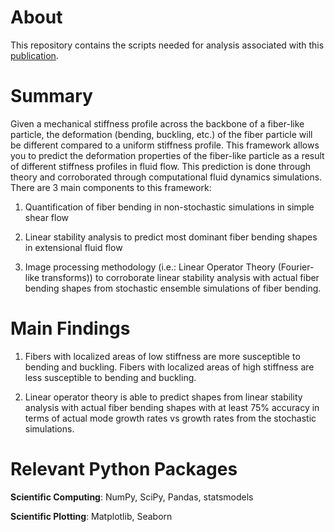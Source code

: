 # About

This repository contains the scripts needed for analysis associated with this [publication](https://doi.org/10.3389/frsfm.2022.977729). 

# Summary

Given a mechanical stiffness profile across the backbone of a fiber-like particle, the deformation (bending, buckling, etc.) of the fiber particle will be different compared to a uniform stiffness profile. This framework allows you to predict the deformation properties of the fiber-like particle as a result of different stiffness profiles in fluid flow. This prediction is done through theory and corroborated through computational fluid dynamics simulations. There are 3 main components to this framework:

1. Quantification of fiber bending in non-stochastic simulations in simple shear flow

2. Linear stability analysis to predict most dominant fiber bending shapes in extensional fluid flow

3. Image processing methodology (i.e.: Linear Operator Theory (Fourier-like transforms)) to corroborate linear stability analysis with actual fiber bending shapes from stochastic ensemble simulations of fiber bending.

# Main Findings

1. Fibers with localized areas of low stiffness are more susceptible to bending and buckling. Fibers with localized areas of high stiffness are less susceptible to bending and buckling. 

2. Linear operator theory is able to predict shapes from linear stability analysis with actual fiber bending shapes with at least 75\% accuracy in terms of actual mode growth rates vs growth rates from the stochastic simulations.

# Relevant Python Packages

**Scientific Computing**: NumPy, SciPy, Pandas, statsmodels

**Scientific Plotting**: Matplotlib, Seaborn 